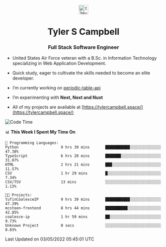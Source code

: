 <p align="center">
<a href="https://www.linkedin.com/in/t36campbell" target="blank"><img align="center" src="https://ik.imagekit.io/t36campbell/Portfolio/linkedin.png.original_m8bbGgPh6.png" alt="t36campbell" height="30" width="30" /></a>
</p>
<h1 align="center">Tyler S Campbell</h1>
<h3 align="center">Full Stack Software Engineer</h3>

* United States Air Force veteran with a B.Sc. in Information Technology specializing in Web Application Development. 

* Quick study, eager to cultivate the skills needed to become an elite developer.

* I’m currently working on [periodic-table-api](https://github.com/t36campbell/periodic-table-api)

* I’m experimenting with **Nest, Next and Nuxt**

* All of my projects are available at [https://tylercampbell.space/](https://tylercampbell.space/)

<!--START_SECTION:waka-->
![Code Time](http://img.shields.io/badge/Code%20Time-1%2C615%20hrs%2024%20mins-blue)

📊 **This Week I Spent My Time On** 

```text
💬 Programming Languages: 
Python                   9 hrs 39 mins       ███████████░░░░░░░░░░░░░░   47.38% 
TypeScript               6 hrs 20 mins       ███████░░░░░░░░░░░░░░░░░░   31.07% 
HTML                     2 hrs 21 mins       ███░░░░░░░░░░░░░░░░░░░░░░   11.57% 
CSV                      1 hr 29 mins        █░░░░░░░░░░░░░░░░░░░░░░░░   7.34% 
CSV/TSV                  13 mins             ░░░░░░░░░░░░░░░░░░░░░░░░░   1.13%

🐱‍💻 Projects: 
tufinCoalesceIP          9 hrs 39 mins       ███████████░░░░░░░░░░░░░░   47.39% 
mcsteen-frontend         8 hrs 44 mins       ██████████░░░░░░░░░░░░░░░   42.85% 
coalesce-ip              1 hr 59 mins        ██░░░░░░░░░░░░░░░░░░░░░░░   9.73% 
Unknown Project          0 secs              ░░░░░░░░░░░░░░░░░░░░░░░░░   0.03%

```


 Last Updated on 03/05/2022 05:45:01 UTC
<!--END_SECTION:waka-->
